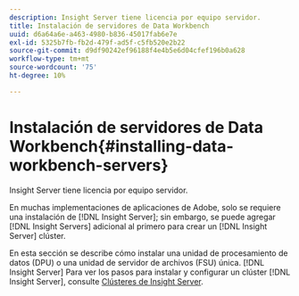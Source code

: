 ```yaml
---
description: Insight Server tiene licencia por equipo servidor.
title: Instalación de servidores de Data Workbench
uuid: d6a64a6e-a463-4980-b836-45017fab6e7e
exl-id: 5325b7fb-fb2d-479f-ad5f-c5fb520e2b22
source-git-commit: d9df90242ef96188f4e4b5e6d04cfef196b0a628
workflow-type: tm+mt
source-wordcount: '75'
ht-degree: 10%

---
```


# Instalación de servidores de Data Workbench{#installing-data-workbench-servers}

Insight Server tiene licencia por equipo servidor.

En muchas implementaciones de aplicaciones de Adobe, solo se requiere una instalación de [!DNL Insight Server]; sin embargo, se puede agregar [!DNL Insight Servers] adicional al primero para crear un [!DNL Insight Server] clúster.

En esta sección se describe cómo instalar una unidad de procesamiento de datos (DPU) o una unidad de servidor de archivos (FSU) única. [!DNL Insight Server] Para ver los pasos para instalar y configurar un clúster [!DNL Insight Server], consulte [Clústeres de Insight Server](../../../home/c-inst-svr/c-install-ins-svr/c-ins-svr-clstrs/c-abt-ins-svr-clsters.md).
